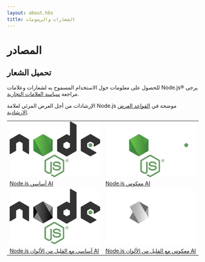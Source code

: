 ```yaml
---
layout: about.hbs
title: الشعارات والرسومات
---
```


# المصادر

## تحميل الشعار

للحصول على معلومات حول الاستخدام المسموح به لشعارات وعلامات Node.js® يرجى مراجعة [سياسة العلامات التجارية](/ar/about/trademark/).

الإرشادات من أجل العرض المرئي لعلامة Node.js موضحة في [القواعد العرض الإرشادية](/static/documents/foundation-visual-guidelines.pdf).

<table class="logos">
  <tr>
    <td class="bg-white"><a href="/static/images/logos/nodejs-new-pantone-black.ai"><img src="/static/images/logos/nodejs-new-pantone-black.svg" alt="Node.js on light background"></a></td>
    <td class="bg-node-gray"><a href="/static/images/logos/nodejs-new-pantone-white.ai"><img src="/static/images/logos/nodejs-new-pantone-white.svg" alt="Node.js on dark background"></a></td>
  </tr>
  <tr>
    <td><a href="/static/images/logos/nodejs-new-pantone-black.ai">Node.js أساسي AI</a></td>
    <td><a href="/static/images/logos/nodejs-new-pantone-white.ai">Node.js معكوس AI</a></td>
  </tr>
  <tr>
    <td class="bg-white"><a href="/static/images/logos/nodejs-new-black.ai"><img src="/static/images/logos/nodejs-new-black.svg" alt="Node.js on light background"></a></td>
    <td class="bg-node-gray"><a href="/static/images/logos/nodejs-new-white.ai"><img src="/static/images/logos/nodejs-new-white.svg" alt="Node.js on dark background"></a></td>
  </tr>
  <tr>
    <td><a href="/static/images/logos/nodejs-new-black.ai">Node.js أساسي مع القليل من الألوان AI</a></td>
    <td><a href="/static/images/logos/nodejs-new-white.ai">Node.js معكوس مع القليل من الألوان AI</a></td>
  </tr>
</table>
